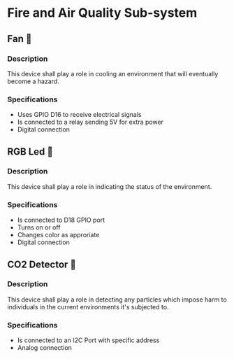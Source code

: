 # Fire and Air Quality Sub-system

## Fan 💨
### Description
This device shall play a role in cooling an environment that will eventually become
a hazard.

### Specifications
- Uses GPIO D16 to receive electrical signals
- Is connected to a relay sending 5V for extra power
- Digital connection


## RGB Led 🚥
### Description
This device shall play a role in indicating the status of the environment.

### Specifications
- Is connected to D18 GPIO port
- Turns on or off
- Changes color as approriate
- Digital connection


## CO2 Detector 🚨
### Description
This device shall play a role in detecting any particles which impose harm
to individuals in the current environments it's subjected to. 

### Specifications
- Is connected to an I2C Port with specific address
- Analog connection
